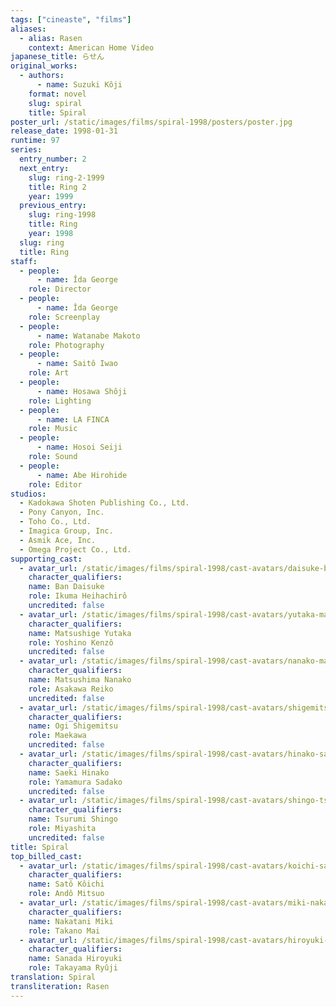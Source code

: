 ```yaml
---
tags: ["cineaste", "films"]
aliases:
  - alias: Rasen
    context: American Home Video
japanese_title: らせん
original_works:
  - authors:
      - name: Suzuki Kôji
    format: novel
    slug: spiral
    title: Spiral
poster_url: /static/images/films/spiral-1998/posters/poster.jpg
release_date: 1998-01-31
runtime: 97
series:
  entry_number: 2
  next_entry:
    slug: ring-2-1999
    title: Ring 2
    year: 1999
  previous_entry:
    slug: ring-1998
    title: Ring
    year: 1998
  slug: ring
  title: Ring
staff:
  - people:
      - name: Îda George
    role: Director
  - people:
      - name: Îda George
    role: Screenplay
  - people:
      - name: Watanabe Makoto
    role: Photography
  - people:
      - name: Saitô Iwao
    role: Art
  - people:
      - name: Hosawa Shôji
    role: Lighting
  - people:
      - name: LA FINCA
    role: Music
  - people:
      - name: Hosoi Seiji
    role: Sound
  - people:
      - name: Abe Hirohide
    role: Editor
studios:
  - Kadokawa Shoten Publishing Co., Ltd.
  - Pony Canyon, Inc.
  - Toho Co., Ltd.
  - Imagica Group, Inc.
  - Asmik Ace, Inc.
  - Omega Project Co., Ltd.
supporting_cast:
  - avatar_url: /static/images/films/spiral-1998/cast-avatars/daisuke-ban-0.jpg
    character_qualifiers:
    name: Ban Daisuke
    role: Ikuma Heihachirô
    uncredited: false
  - avatar_url: /static/images/films/spiral-1998/cast-avatars/yutaka-matsushige-0.jpg
    character_qualifiers:
    name: Matsushige Yutaka
    role: Yoshino Kenzô
    uncredited: false
  - avatar_url: /static/images/films/spiral-1998/cast-avatars/nanako-matsushima-0.jpg
    character_qualifiers:
    name: Matsushima Nanako
    role: Asakawa Reiko
    uncredited: false
  - avatar_url: /static/images/films/spiral-1998/cast-avatars/shigemitsu-ogi-0.jpg
    character_qualifiers:
    name: Ogi Shigemitsu
    role: Maekawa
    uncredited: false
  - avatar_url: /static/images/films/spiral-1998/cast-avatars/hinako-saeki-0.jpg
    character_qualifiers:
    name: Saeki Hinako
    role: Yamamura Sadako
    uncredited: false
  - avatar_url: /static/images/films/spiral-1998/cast-avatars/shingo-tsurumi-0.jpg
    character_qualifiers:
    name: Tsurumi Shingo
    role: Miyashita
    uncredited: false
title: Spiral
top_billed_cast:
  - avatar_url: /static/images/films/spiral-1998/cast-avatars/koichi-sato-0.jpg
    character_qualifiers:
    name: Satô Kôichi
    role: Andô Mitsuo
  - avatar_url: /static/images/films/spiral-1998/cast-avatars/miki-nakatani-0.jpg
    character_qualifiers:
    name: Nakatani Miki
    role: Takano Mai
  - avatar_url: /static/images/films/spiral-1998/cast-avatars/hiroyuki-sanada-0.jpg
    character_qualifiers:
    name: Sanada Hiroyuki
    role: Takayama Ryûji
translation: Spiral
transliteration: Rasen
---
```

